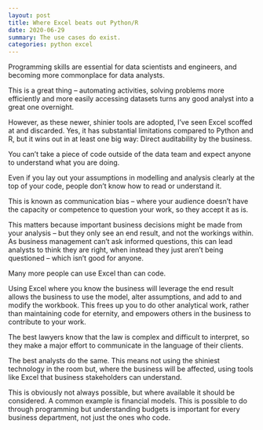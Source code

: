 ```yaml
---
layout: post
title: Where Excel beats out Python/R
date: 2020-06-29
summary: The use cases do exist.
categories: python excel
---
```


Programming skills are essential for data scientists and engineers, and becoming more commonplace for data analysts.

This is a great thing – automating activities, solving problems more efficiently and more easily accessing datasets turns any good analyst into a great one overnight.

However, as these newer, shinier tools are adopted, I’ve seen Excel scoffed at and discarded. Yes, it has substantial limitations compared to Python and R, but it wins out in at least one big way: Direct auditability by the business.

You can’t take a piece of code outside of the data team and expect anyone to understand what you are doing.

Even if you lay out your assumptions in modelling and analysis clearly at the top of your code, people don’t know how to read or understand it.

This is known as communication bias – where your audience doesn’t have the capacity or competence to question your work, so they accept it as is.

This matters because important business decisions might be made from your analysis – but they only see an end result, and not the workings within. As business management can’t ask informed questions, this can lead analysts to think they are right, when instead they just aren’t being questioned – which isn’t good for anyone.

Many more people can use Excel than can code.

Using Excel where you know the business will leverage the end result allows the business to use the model, alter assumptions, and add to and modify the workbook. This frees up you to do other analytical work, rather than maintaining code for eternity, and empowers others in the business to contribute to your work.

The best lawyers know that the law is complex and difficult to interpret, so they make a major effort to communicate in the language of their clients.

The best analysts do the same. This means not using the shiniest technology in the room but, where the business will be affected, using tools like Excel that business stakeholders can understand.

This is obviously not always possible, but where available it should be considered. A common example is financial models. This is possible to do through programming but understanding budgets is important for every business department, not just the ones who code.
